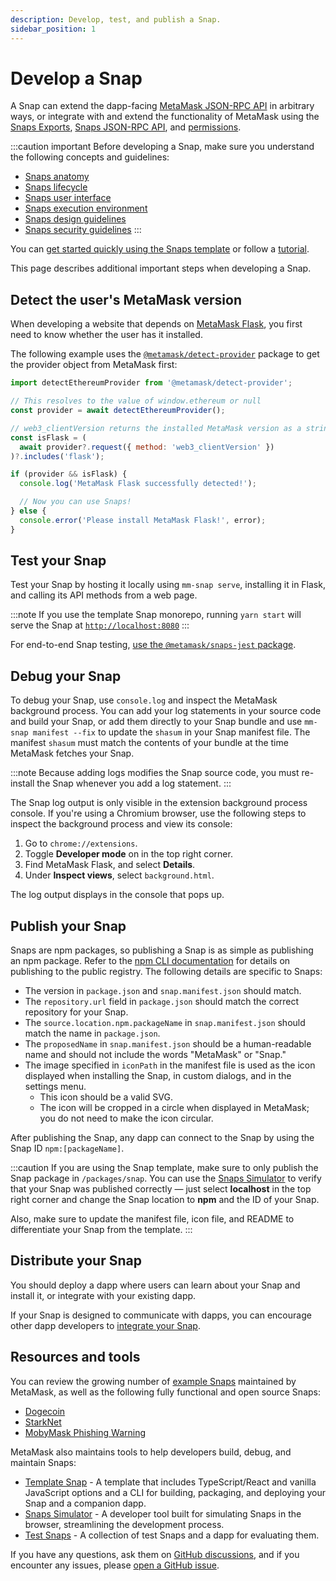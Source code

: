 ```yaml
---
description: Develop, test, and publish a Snap.
sidebar_position: 1
---
```


# Develop a Snap

A Snap can extend the dapp-facing [MetaMask JSON-RPC API](/wallet/reference/rpc-api) in
arbitrary ways, or integrate with and extend the functionality of MetaMask using the
[Snaps Exports](../reference/exports.md), [Snaps JSON-RPC API](../reference/rpc-api.md), and
[permissions](request-permissions.md).

:::caution important
Before developing a Snap, make sure you understand the following concepts and guidelines:

- [Snaps anatomy](../concepts/anatomy.md)
- [Snaps lifecycle](../concepts/lifecycle.md)
- [Snaps user interface](../concepts/user-interface.md)
- [Snaps execution environment](../concepts/execution-environment.md)
- [Snaps design guidelines](../concepts/design-guidelines.md)
- [Snaps security guidelines](../concepts/security-guidelines.md)
:::

You can [get started quickly using the Snaps template](../get-started/quickstart.mdx) or follow a
[tutorial](/snaps/category/tutorials).

This page describes additional important steps when developing a Snap.

## Detect the user's MetaMask version

When developing a website that depends on [MetaMask Flask](../get-started/install-flask.md#install-metamask-flask),
you first need to know whether the user has it installed.

The following example uses the
[`@metamask/detect-provider`](https://npmjs.com/package/@metamask/detect-provider) package to get
the provider object from MetaMask first:

```js
import detectEthereumProvider from '@metamask/detect-provider';

// This resolves to the value of window.ethereum or null
const provider = await detectEthereumProvider();

// web3_clientVersion returns the installed MetaMask version as a string
const isFlask = (
  await provider?.request({ method: 'web3_clientVersion' })
)?.includes('flask');

if (provider && isFlask) {
  console.log('MetaMask Flask successfully detected!');

  // Now you can use Snaps!
} else {
  console.error('Please install MetaMask Flask!', error);
}
```

## Test your Snap

Test your Snap by hosting it locally using `mm-snap serve`, installing it in Flask, and calling its
API methods from a web page.

:::note
If you use the template Snap monorepo, running `yarn start` will serve the Snap at 
[`http://localhost:8080`](http://localhost:8080/)
:::

For end-to-end Snap testing, [use the `@metamask/snaps-jest` package](test-a-snap.md).

## Debug your Snap

To debug your Snap, use `console.log` and inspect the MetaMask background process.
You can add your log statements in your source code and build your Snap, or add them directly
to your Snap bundle and use `mm-snap manifest --fix` to update the `shasum` in your Snap manifest file.
The manifest `shasum` must match the contents of your bundle at the time MetaMask fetches your Snap.

:::note
Because adding logs modifies the Snap source code, you must re-install the Snap whenever you add a
log statement.
:::

The Snap log output is only visible in the extension background process console.
If you're using a Chromium browser, use the following steps to inspect the background process and
view its console:

1. Go to `chrome://extensions`.
2. Toggle **Developer mode** on in the top right corner.
3. Find MetaMask Flask, and select **Details**.
4. Under **Inspect views**, select `background.html`.

The log output displays in the console that pops up.

## Publish your Snap

Snaps are npm packages, so publishing a Snap is as simple as publishing an npm package.
Refer to the [npm CLI documentation](https://docs.npmjs.com/cli/v8/commands/npm-publish) for details
on publishing to the public registry.
The following details are specific to Snaps:

- The version in `package.json` and `snap.manifest.json` should match.
- The `repository.url` field in `package.json` should match the correct repository for your Snap.
- The `source.location.npm.packageName` in `snap.manifest.json` should match the name in `package.json`.
- The `proposedName` in `snap.manifest.json` should be a human-readable name and should not include
  the words "MetaMask" or "Snap." 
- The image specified in `iconPath` in the manifest file is used as the icon displayed when
  installing the Snap, in custom dialogs, and in the settings menu.
  - This icon should be a valid SVG.
  - The icon will be cropped in a circle when displayed in MetaMask; you do not need to make the icon circular.

After publishing the Snap, any dapp can connect to the Snap by using the Snap ID `npm:[packageName]`.

:::caution
If you are using the Snap template, make sure to only publish the Snap package in `/packages/snap`. 
You can use the [Snaps Simulator](https://metamask.github.io/snaps/snaps-simulator/staging/#/manifest) to verify 
that your Snap was published correctly &mdash; just select **localhost** in the top right corner and change the 
Snap location to **npm** and the ID of your Snap. 

Also, make sure to update the manifest file, icon file, and README to differentiate your Snap from the template.
:::

## Distribute your Snap

You should deploy a dapp where users can learn about your Snap and install it, or integrate with your existing dapp.

If your Snap is designed to communicate with dapps, you can encourage other dapp developers to [integrate your Snap](use-3rd-party-snaps.md).

## Resources and tools

You can review the growing number of [example Snaps](https://github.com/MetaMask/snaps/tree/main/packages/examples) maintained by MetaMask, as well as the following fully functional and open source Snaps: 

- [Dogecoin](https://github.com/ziad-saab/dogecoin-snap)
- [StarkNet](https://github.com/Consensys/starknet-snap)
- [MobyMask Phishing Warning](https://github.com/Montoya/mobymask-snap)

MetaMask also maintains tools to help developers build, debug, and maintain Snaps:

- [Template Snap](https://github.com/MetaMask/template-snap-monorepo) - A template that includes
  TypeScript/React and vanilla JavaScript options and a CLI for building, packaging, and deploying
  your Snap and a companion dapp.
- [Snaps Simulator](https://metamask.github.io/snaps/snaps-simulator/latest) - A developer tool built for simulating Snaps in the browser, streamlining the development process.
- [Test Snaps](https://github.com/MetaMask/test-snaps) - A collection of test Snaps and a dapp for
  evaluating them.

If you have any questions, ask them on
[GitHub discussions](https://github.com/MetaMask/snaps-monorepo/discussions), and if you encounter
any issues, please [open a GitHub issue](https://github.com/MetaMask/snaps-monorepo/issues).

